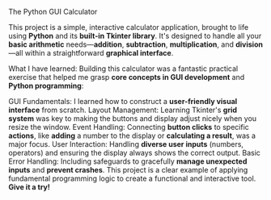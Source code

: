 The Python GUI Calculator

This project is a simple, interactive calculator application, brought to life using **Python** and its **built-in Tkinter library**. 
It's designed to handle all your **basic arithmetic** needs—**addition**, **subtraction**, **multiplication**, and **division**—all 
within a straightforward **graphical interface**.

What I have learned:
Building this calculator was a fantastic practical exercise that helped me grasp **core concepts in GUI development** and **Python programming**:

GUI Fundamentals: I learned how to construct a **user-friendly visual interface** from scratch.
Layout Management: Learning Tkinter's **grid system** was key to making the buttons and display adjust nicely when you resize the window.
Event Handling: Connecting **button clicks** to specific **actions**, like **adding** a number to the display or **calculating a result**, was a major focus.
User Interaction: Handling **diverse user inputs** (numbers, operators) and ensuring the display always shows the correct output.
Basic Error Handling: Including safeguards to gracefully **manage unexpected inputs** and **prevent crashes**.
This project is a clear example of applying fundamental programming logic to create a functional and interactive tool. **Give it a try!**
